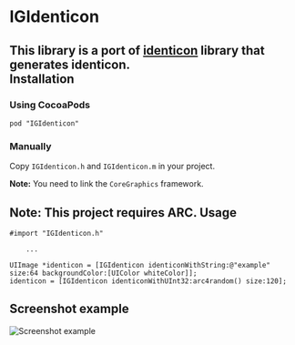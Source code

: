 IGIdenticon
===========
This library is a port of [identicon](https://github.com/donpark/identicon) library that generates identicon.  
Installation
------------
### Using CocoaPods
```
pod "IGIdenticon"
```
### Manually
Copy `IGIdenticon.h` and `IGIdenticon.m` in your project.

**Note:** You need to link the `CoreGraphics` framework.

**Note:** This project requires ARC.
Usage
-----
    #import "IGIdenticon.h"
    
        ...
            
    UIImage *identicon = [IGIdenticon identiconWithString:@"example" size:64 backgroundColor:[UIColor whiteColor]];
    identicon = [IGIdenticon identiconWithUInt32:arc4random() size:120];
Screenshot example
-----
![Screenshot example](https://raw.github.com/Seaburg/IGIdenticon/master/Screenshot/screenshot.jpg)
